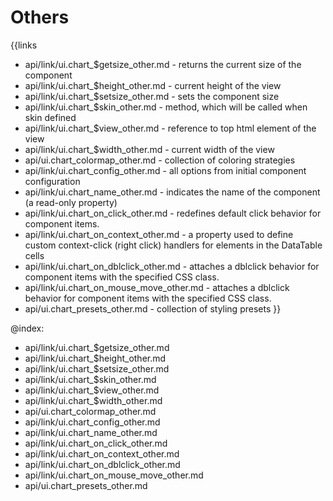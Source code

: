 
Others
=======

{{links
- api/link/ui.chart_$getsize_other.md - returns the current size of the component
- api/link/ui.chart_$height_other.md - current height of the view
- api/link/ui.chart_$setsize_other.md - sets the component size
- api/link/ui.chart_$skin_other.md - method, which will be called when skin defined
- api/link/ui.chart_$view_other.md - reference to top html element of the view
- api/link/ui.chart_$width_other.md - current width of the view
- api/ui.chart_colormap_other.md - collection of coloring strategies
- api/link/ui.chart_config_other.md - all options from initial component configuration
- api/link/ui.chart_name_other.md - indicates the name of the component (a read-only property)
- api/link/ui.chart_on_click_other.md - redefines default click behavior for component items.
- api/link/ui.chart_on_context_other.md - a property used to define custom context-click (right click) handlers for elements in the DataTable cells<br>
- api/link/ui.chart_on_dblclick_other.md - attaches a dblclick behavior for component items with the specified CSS class.
- api/link/ui.chart_on_mouse_move_other.md - attaches a dblclick behavior for component items with the specified CSS class.
- api/ui.chart_presets_other.md - collection of styling presets
}}

@index:
- api/link/ui.chart_$getsize_other.md
- api/link/ui.chart_$height_other.md
- api/link/ui.chart_$setsize_other.md
- api/link/ui.chart_$skin_other.md
- api/link/ui.chart_$view_other.md
- api/link/ui.chart_$width_other.md
- api/ui.chart_colormap_other.md
- api/link/ui.chart_config_other.md
- api/link/ui.chart_name_other.md
- api/link/ui.chart_on_click_other.md
- api/link/ui.chart_on_context_other.md
- api/link/ui.chart_on_dblclick_other.md
- api/link/ui.chart_on_mouse_move_other.md
- api/ui.chart_presets_other.md


